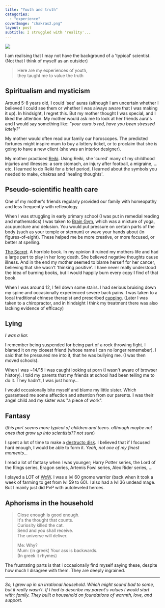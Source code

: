 ```yaml
---
title: "Youth and truth"
categories: 
  - "experience"
coverImage: "chakras2.png"
layout: post
subtitle: I struggled with 'reality'...
---
```


![]({{site.baseurl}}/assets/my-childhood-struggles-with-the-truth/{{page.coverImage}})

I am realising that I may not have the background of a 'typical' scientist. (Not that I think of myself as an outsider)

> Here are my experiences of youth,  
> they taught me to value the truth

## Spiritualism and mysticism

Around 5-8 years old, I could 'see' auras (although I am uncertain whether I believed I could see them or whether I was always aware that I was making it up). In hindsight, I regret this. But my mother thought I was special, and I liked the attention. My mother would ask me to look at her friends aura's and I would say something like: "_your aura is red, have you been stressed lately?_"

My mother would often read our family our horoscopes. The predicted fortunes might inspire mum to buy a lottery ticket, or to proclaim that she is going to have a new client (she was an interior designer).

My mother practiced [Reiki](https://en.wikipedia.org/wiki/Reiki). Using Reiki, she 'cured' many of my childhood injuries and illnesses: a sore stomach, an injury after football, a migraine, ... etc. I learned to do Reiki for a brief period, I learned about the symbols you needed to make, chakras and 'healing thoughts'.

## Pseudo-scientific health care

One of my mother's friends regularly provided our family with homeopathy and less frequently with reflexology.

When I was struggling in early primary school (I was put in remedial reading and mathematics) I was taken to [Brain Gym](https://en.wikipedia.org/wiki/Brain_Gym_International), which was a mixture of yoga, acupuncture and delusion. You would put pressure on certain parts of the body (such as your temple or sternum) or wave your hands about (in figures-of-eight). These helped me be more creative, or more focused, or better at spelling.

[The Secret](https://en.wikipedia.org/wiki/The_Secret_(book)). A horrible book. In my opinion it ruined my mothers life and had a large part to play in her long death. She believed negative thoughts cause illness. And in the end my mother seemed to blame herself for her cancer, believing that she wasn't 'thinking positive'. I have never really understood the idea of burning books, but I would happily burn every copy I find of that book.

When I was around 12, I fell down some stairs. I had serious bruising down my spine and occasionally experienced severe back pains. I was taken to a local traditional chinese therapist and prescribed [cupping](https://en.wikipedia.org/wiki/Cupping_therapy). (Later I was taken to a chiropractor, and in hindsight I think my treatment there was also lacking evidence of efficacy)

## Lying

_I was a liar._

I remember being suspended for being part of a rock throwing fight. I blamed it on my closest friend (whose name I can no longer rememeber). I said that he pressured me into it, that he was bullying me. (I was then moved schools).

When I was ~14/15 I was caught looking at porn (I wasn't aware of browser history). I told my parents that my friends at school had been telling me to do it. They hadn't, I was just horny...

I would occasionally bite myself and blame my little sister. Which guaranteed me some affection and attention from our parents. I was their angel child and my sister was "a piece of work".

## Fantasy

(_this part seems more typical of children and teens. although maybe not ones that grow up into scientists?? not sure_)

I spent a lot of time to make a [destructo disk](https://dragonball.fandom.com/wiki/Destructo_Disc). I believed that if I focused hard enough, I would be able to form it. _Yeah, not one of my finest moments..._

I read a lot of fantasy when I was younger; Harry Potter series, the Lord of the Rings series, Eragon series, Artemis Fowl series, Alex Rider series, ...

I played a LOT of [WoW](https://en.wikipedia.org/wiki/World_of_Warcraft). I was a lvl 60 gnome warrior (back when it took a week of farming to get from lvl 59 to 60). I also had a lvl 36 undead mage. But I mainly just did PvP with autoleveled heroes.

## Aphorisms in the household

> Close enough is good enough.  
> It's the thought that counts.  
> Curiosity killed the cat.  
> Send and you shall receive.  
> The universe will deliver.  
>   
> Me: Why?  
> Mum: (in greek) Your ass is backwards.  
> (In greek it rhymes)

The frustrating parts is that I occasionally find myself saying these, despite how much I disagree with them. They are deeply ingrained.

* * *

_So, I grew up in an irrational household. Which might sound bad to some, but it really wasn't. If I had to describe my parent's values I would start with; family. They built a household on foundations of warmth, love, and support._
